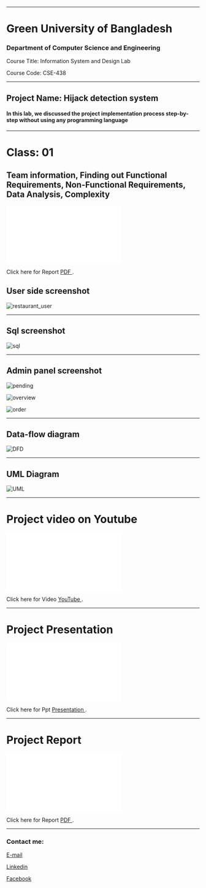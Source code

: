 
---
<h1>Green University of Bangladesh </h1>

<h3>Department of Computer Science and Engineering</h3>

<p>Course Title: Information System and Design Lab</p>
<p>Course Code: CSE-438</p>

---
 <h2>Project Name: Hijack detection system</h2>
 <h4>In this lab, we discussed the project implementation process step-by-step without using any programming language</h4>

---



<h1 id="test-title">Class: 01</h1>
 <h2>Team information, Finding out Functional Requirements, Non-Functional Requirements, Data Analysis, Complexity</h2>



<object data="loremipsum.pdf#page=2" type="application/pdf" width="700px" height="700px">
    <embed src="loremipsum.pdf#page=2">
        <p>Click here for Report <a href="Project_Report.pdf"> PDF </a>.</p>
    </embed>
</object>


<h2>User side screenshot</h2>

<img src="restaurant_user.jpg"
     alt="restaurant_user"/>

---


<h2>Sql screenshot</h2>

<img src="sql.jpg"
     alt="sql"/>

---


<h2>Admin panel screenshot</h2>

<img src="pending.png"
     alt="pending"/>

<img src="overview.png"
     alt="overview"/>

<img src="order.png"
     alt="order"/>


---

<h2>Data-flow diagram</h2>

<img src="DFD.JPG"
     alt="DFD"/>

---     

<h2>UML Diagram</h2>

<img src="UML.JPG"
     alt="UML"/>

---











<h1 id="test-title">Project video on Youtube</h1>

<object data="loremipsum.pdf#page=2" type="application/pdf" width="700px" height="700px">
    <embed src="loremipsum.pdf#page=2">
        <p>Click here for Video <a href="https://youtu.be/la_qWon6x50"> YouTube </a>.</p>
    </embed>
</object>

---



<h1 id="test-title">Project Presentation</h1>

<object data="loremipsum.pdf#page=2" type="application/pdf" width="700px" height="700px">
    <embed src="loremipsum.pdf#page=2">
        <p>Click here for Ppt <a href="Online_Restaurent.pptx"> Presentation </a>.</p>
    </embed>
</object>

---


<h1 id="test-title">Project Report</h1>

<object data="loremipsum.pdf#page=2" type="application/pdf" width="700px" height="700px">
    <embed src="loremipsum.pdf#page=2">
        <p>Click here for Report <a href="Project_Report.pdf"> PDF </a>.</p>
    </embed>
</object>

---









<!-- all link is here -->


### Contact me:

[E-mail](tanvirpoly@gmail.com)

[Linkedin]( https://www.linkedin.com/in/tanvirx/)

[Facebook]( https://www.facebook.com/tanvirfbid)

